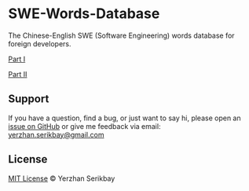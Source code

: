 # SWE-Words-Database
The Chinese-English SWE (Software Engineering) words database for foreign developers.

[Part I](https://github.com/yerzhanserikbay/SWE-Words-Database/blob/master/Part%20I.md)

[Part II](https://github.com/yerzhanserikbay/SWE-Words-Database/blob/master/Part%20II.md)

## Support

If you have a question, find a bug, or just want to say hi, please open an [issue on GitHub](https://github.com/yerzhanserikbay/yerzhanserikbay.github.io/issues/new) or give me feedback via email: yerzhan.serikbay@gmail.com

## License

[MIT License](./LICENSE) © Yerzhan Serikbay
